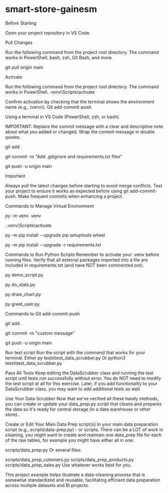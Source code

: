# smart-store-gainesm
Before Starting

Open your project repository in VS Code.

Pull Changes

Run the following command from the project root directory. The command works in PowerShell, bash, zsh, Git Bash, and more.

git pull origin main

Activate

Run the following command from the project root directory. The command works in PowerShell.
.venv\Scripts\activate

Confirm activation by checking that the terminal shows the environment name (e.g., (venv)).
Git add-commit-push

Using a terminal in VS Code (PowerShell, zsh, or bash).

IMPORTANT: Replace the commit message with a clear and descriptive note about what you added or changed. Wrap the commit message in double quotes.

git add .

git commit -m "Add .gitignore and requirements.txt files"

git push -u origin main

Important

Always pull the latest changes before starting to avoid merge conflicts.
Test your project to ensure it works as expected before using git add-commit-push.
Make frequent commits when enhancing a project.

Commands to Manage Virtual Environment

py -m venv .venv

.\.venv\Scripts\activate

py -m pip install --upgrade pip setuptools wheel

py -m pip install --upgrade -r requirements.txt

Commands to Run Python Scripts
	Remember to activate your .venv before running files. Verify that all external packages imported into a file are included in requirements.txt (and have NOT been commented out).

py demo_script.py

py do_stats.py

py draw_chart.py

py greet_user.py


Commands to Git add-commit-push

git add .

git commit -m "custom message"

git push -u origin main


Run test script
Run the script with the command that works for your terminal. 
Either
py tests\test_data_scrubber.py
Or
python3 tests\test_data_scrubber.py
 

Pass All Tests
Keep editing the DataScrubber class and running the test script until tests run successfully without error.  You do NOT need to modify the test script at all for this exercise. Later, if you add functionality to your DataScrubber class, you may want to add additional tests as well. 

Use Your Data Scrubber 
Now that we've verified all these handy methods, you can create or update your data_prep.py script that cleans and prepares the data so it's ready for central storage (in a data warehouse or other store)..

Create or Edit Your Main Data Prep script(s)
In your main data preparation script (e.g., scripts\data-prep.py) - or scripts. There can be a LOT of work in cleaning, you might want to create and maintain one data_prep file for each of the raw tables, for example you might have either all in one:

scripts/data_prep.py 
Or several files:

scripts/data_prep_cutomers.py
scripts/data_prep_products.py
scripts/data_prep_sales.py
Use whatever works best for you. 

This project example helps illustrate a data-cleaning process that is somewhat standardized and reusable, facilitating efficient data preparation across multiple datasets and BI projects.

